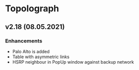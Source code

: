 # Topolograph

## v2.18 (08.05.2021)

### Enhancements
* Palo Alto is added
* Table with asymmetric links
* HSRP neighbour in PopUp window against backup network
